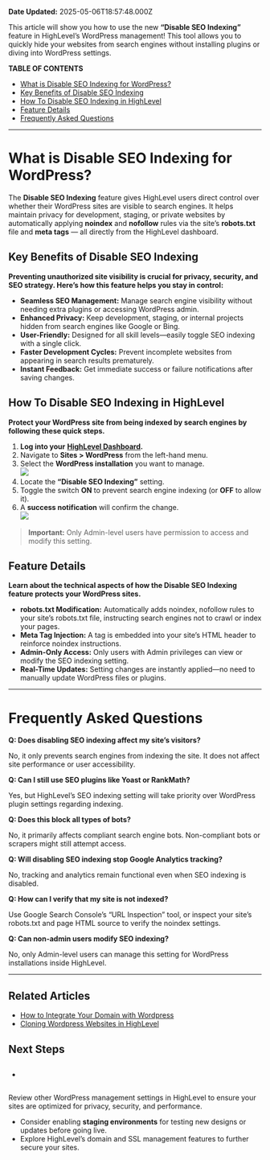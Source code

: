 **Date Updated:** 2025-05-06T18:57:48.000Z

This article will show you how to use the new **“Disable SEO Indexing”** feature in HighLevel’s WordPress management! This tool allows you to quickly hide your websites from search engines without installing plugins or diving into WordPress settings.

  
**TABLE OF CONTENTS**

* [What is Disable SEO Indexing for WordPress?](#What-is-Disable-SEO-Indexing-for-WordPress?)
* [Key Benefits of Disable SEO Indexing](#Key-Benefits-of-Disable-SEO-Indexing)
* [How To Disable SEO Indexing in HighLevel](#How-To-Disable-SEO-Indexing-in-HighLevel)
* [Feature Details](#Feature-Details)
* [Frequently Asked Questions](#Frequently-Asked-Questions)

---

# **What is Disable SEO Indexing for WordPress?**

  
The **Disable SEO Indexing** feature gives HighLevel users direct control over whether their WordPress sites are visible to search engines. It helps maintain privacy for development, staging, or private websites by automatically applying **noindex** and **nofollow** rules via the site’s **robots.txt** file and **meta tags** — all directly from the HighLevel dashboard.

  
## **Key Benefits of Disable SEO Indexing**

  
**Preventing unauthorized site visibility is crucial for privacy, security, and SEO strategy. Here’s how this feature helps you stay in control:**

* **Seamless SEO Management:** Manage search engine visibility without needing extra plugins or accessing WordPress admin.
* **Enhanced Privacy:** Keep development, staging, or internal projects hidden from search engines like Google or Bing.
* **User-Friendly:** Designed for all skill levels—easily toggle SEO indexing with a single click.
* **Faster Development Cycles:** Prevent incomplete websites from appearing in search results prematurely.
* **Instant Feedback:** Get immediate success or failure notifications after saving changes.

  
## **How To Disable SEO Indexing in HighLevel**

  
**Protect your WordPress site from being indexed by search engines by following these quick steps.**

1. **Log into your** [**HighLevel Dashboard**](https://app.gohighlevel.com)**.**
2. Navigate to **Sites > WordPress** from the left-hand menu.
3. Select the **WordPress installation** you want to manage.  
![](https://s3.amazonaws.com/cdn.freshdesk.com/data/helpdesk/attachments/production/155046190658/original/wd2iiGZhO0lf7PoqzXoTCWAmRPXFpuic2A.png?1746537976)
4. Locate the **“Disable SEO Indexing”** setting.
5. Toggle the switch **ON** to prevent search engine indexing (or **OFF** to allow it).
6. A **success notification** will confirm the change.  
![](https://s3.amazonaws.com/cdn.freshdesk.com/data/helpdesk/attachments/production/155046190756/original/8PXNqGSmhO13BBrrhuLYxz5TcWIb5zzGsg.png?1746538043)
  
  
> **Important:** Only Admin-level users have permission to access and modify this setting.

##   

## **Feature Details**

  
**Learn about the technical aspects of how the Disable SEO Indexing feature protects your WordPress sites.**

* **robots.txt Modification:** Automatically adds noindex, nofollow rules to your site’s robots.txt file, instructing search engines not to crawl or index your pages.
* **Meta Tag Injection:** A <meta name="robots" content="noindex, nofollow"> tag is embedded into your site’s HTML header to reinforce noindex instructions.
* **Admin-Only Access:** Only users with Admin privileges can view or modify the SEO indexing setting.
* **Real-Time Updates:** Setting changes are instantly applied—no need to manually update WordPress files or plugins.

  
---

# **Frequently Asked Questions**

  
**Q: Does disabling SEO indexing affect my site’s visitors?**

No, it only prevents search engines from indexing the site. It does not affect site performance or user accessibility.

  
**Q: Can I still use SEO plugins like Yoast or RankMath?**

Yes, but HighLevel’s SEO indexing setting will take priority over WordPress plugin settings regarding indexing.

  
**Q: Does this block all types of bots?**

No, it primarily affects compliant search engine bots. Non-compliant bots or scrapers might still attempt access.

  
**Q: Will disabling SEO indexing stop Google Analytics tracking?**

No, tracking and analytics remain functional even when SEO indexing is disabled.

  
**Q: How can I verify that my site is not indexed?**

Use Google Search Console’s “URL Inspection” tool, or inspect your site’s robots.txt and page HTML source to verify the noindex settings.

  
**Q: Can non-admin users modify SEO indexing?**

No, only Admin-level users can manage this setting for WordPress installations inside HighLevel.

---

## **Related Articles**

* [](#)[How to Integrate Your Domain with Wordpress](https://help.gohighlevel.com/support/solutions/articles/155000004155-wordpress-domain-connect-integration)
* [](#)[Cloning Wordpress Websites in HighLevel](https://help.gohighlevel.com/support/solutions/articles/155000004189-cloning-wordpress-websites-in-highlevel)

## **Next Steps**

* ##  
Review other WordPress management settings in HighLevel to ensure your sites are optimized for privacy, security, and performance.
* Consider enabling **staging environments** for testing new designs or updates before going live.
* Explore HighLevel’s domain and SSL management features to further secure your sites.

  